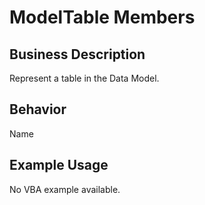 # ModelTable Members

## Business Description
Represent a table in the Data Model.

## Behavior
Name

## Example Usage
No VBA example available.